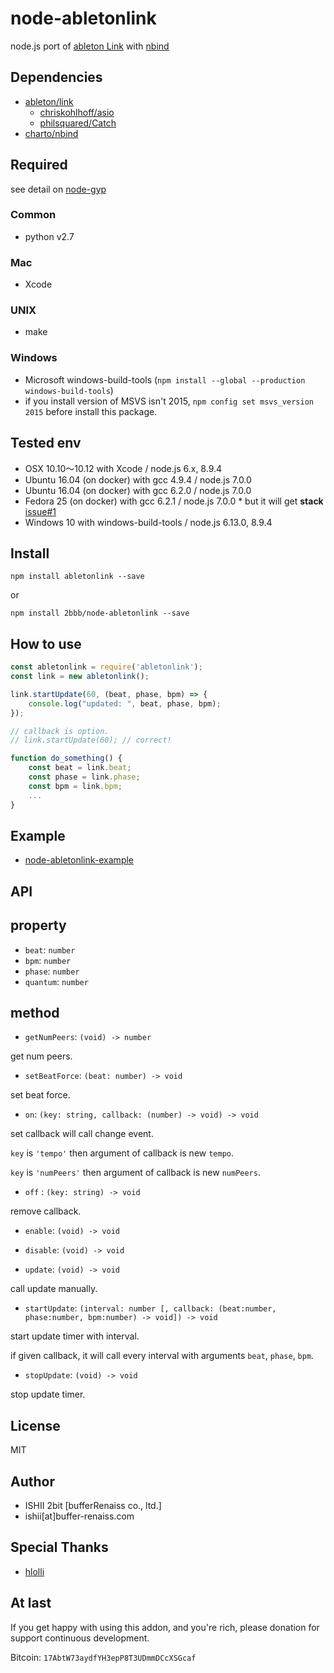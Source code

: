 # node-abletonlink

node.js port of [ableton Link](https://github.com/ableton/link) with [nbind](https://github.com/charto/nbind)

## Dependencies

* [ableton/link](https://github.com/ableton/link)
    * [chriskohlhoff/asio](https://github.com/chriskohlhoff/asio)
    * [philsquared/Catch](https://github.com/philsquared/Catch)
* [charto/nbind](https://github.com/charto/nbind)

## Required

see detail on [node-gyp](https://github.com/nodejs/node-gyp)

### Common

* python v2.7

### Mac

* Xcode

### UNIX

* make

### Windows

* Microsoft windows-build-tools (`npm install --global --production windows-build-tools`)
* if you install version of MSVS isn't 2015, `npm config set msvs_version 2015` before install this package.

## Tested env

* OSX 10.10〜10.12 with Xcode / node.js 6.x, 8.9.4
* Ubuntu 16.04 (on docker) with gcc 4.9.4 / node.js 7.0.0
* Ubuntu 16.04 (on docker) with gcc 6.2.0 / node.js 7.0.0
* Fedora 25 (on docker) with gcc 6.2.1 / node.js 7.0.0
      * but it will get **stack** [issue#1](https://github.com/2bbb/node-abletonlink/issues/1)
* Windows 10 with windows-build-tools / node.js 6.13.0, 8.9.4

## Install

```
npm install abletonlink --save
```

or

```
npm install 2bbb/node-abletonlink --save
```

## How to use

```js
const abletonlink = require('abletonlink');
const link = new abletonlink();

link.startUpdate(60, (beat, phase, bpm) => {
    console.log("updated: ", beat, phase, bpm);
});

// callback is option.
// link.startUpdate(60); // correct!

function do_something() {
    const beat = link.beat;
    const phase = link.phase;
    const bpm = link.bpm;
    ...
}
```

## Example

* [node-abletonlink-example](https://github.com/2bbb/node-abletonlink-example)

## API

## property

* `beat`: `number`
* `bpm`: `number`
* `phase`: `number`
* `quantum`: `number`

## method

* `getNumPeers`: `(void) -> number`

get num peers.

* `setBeatForce`: `(beat: number) -> void`

set beat force.

* `on`: `(key: string, callback: (number) -> void) -> void`

set callback will call change event.

`key` is `'tempo'` then argument of callback is new `tempo`.

`key` is `'numPeers'` then argument of callback is new `numPeers`.

* `off` : `(key: string) -> void`

remove callback.

* `enable`: `(void) -> void`
* `disable`: `(void) -> void`

* `update`: `(void) -> void`

call update manually.

* `startUpdate`: `(interval: number [, callback: (beat:number, phase:number, bpm:number) -> void]) -> void`

start update timer with interval.

if given callback, it will call every interval with arguments `beat`, `phase`, `bpm`.

* `stopUpdate`: `(void) -> void`

stop update timer.

## License

MIT

## Author

* ISHII 2bit [bufferRenaiss co., ltd.]
* ishii[at]buffer-renaiss.com

## Special Thanks

* [hlolli](https://github.com/hlolli)

## At last

If you get happy with using this addon, and you're rich, please donation for support continuous development.

Bitcoin: `17AbtW73aydfYH3epP8T3UDmmDCcXSGcaf`

